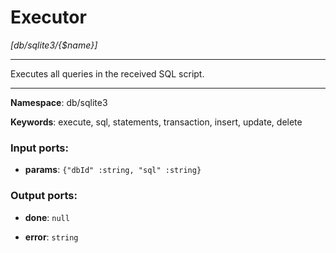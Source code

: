 # Executor

_[db/sqlite3/{$name}]_

---

Executes all queries in the received SQL script.

---

__Namespace__: db/sqlite3

__Keywords__: execute, sql, statements, transaction, insert, update, delete

### Input ports:

* __params__: ` {"dbId" :string, "sql" :string} `

### Output ports:

* __done__: ` null `


* __error__: ` string `

